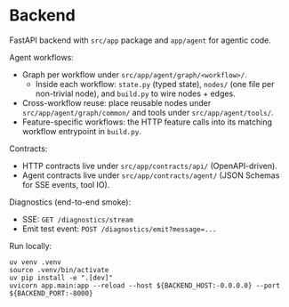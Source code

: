 # Backend

FastAPI backend with `src/app` package and `app/agent` for agentic code.

Agent workflows:
- Graph per workflow under `src/app/agent/graph/<workflow>/`.
  - Inside each workflow: `state.py` (typed state), `nodes/` (one file per non-trivial node), and `build.py` to wire nodes + edges.
- Cross-workflow reuse: place reusable nodes under `src/app/agent/graph/common/` and tools under `src/app/agent/tools/`.
- Feature-specific workflows: the HTTP feature calls into its matching workflow entrypoint in `build.py`.

Contracts:
- HTTP contracts live under `src/app/contracts/api/` (OpenAPI-driven).
- Agent contracts live under `src/app/contracts/agent/` (JSON Schemas for SSE events, tool IO).

Diagnostics (end-to-end smoke):
- SSE: `GET /diagnostics/stream`
- Emit test event: `POST /diagnostics/emit?message=...`

Run locally:

```
uv venv .venv
source .venv/bin/activate
uv pip install -e ".[dev]"
uvicorn app.main:app --reload --host ${BACKEND_HOST:-0.0.0.0} --port ${BACKEND_PORT:-8000}
```
